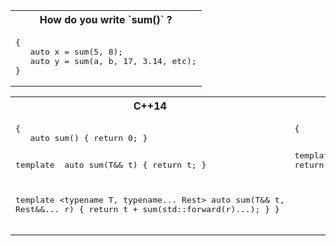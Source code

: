<table>
<tr>
<th>
How do you write `sum()` ?
</th>
</tr>
<tr>
<td  valign="top">
<pre lang="cpp">
{
   auto x = sum(5, 8);
   auto y = sum(a, b, 17, 3.14, etc);
}
</pre>
</td>
</tr>
</table>

<table>
<tr>
<th>
C++14
</th>
<th>
C++17
</th>
</tr>
<tr>
<td  valign="top">
<pre lang="cpp">
{
   auto sum() { return 0; }
   
   template <typename T>
   auto sum(T&& t) { return t; }
   
   template <typename T, typename... Rest>
   auto sum(T&& t, Rest&&... r) {
      return t + sum(std::forward<Rest>(r)...);
   }
}
</pre>
</td>
<td  valign="top">
<pre lang="cpp">
{





   template <typename... Args>
   auto sum(Args&&... args) {
      return (args + ... + 0);
   }
}
</pre>
</td>
</tr>
</table>
